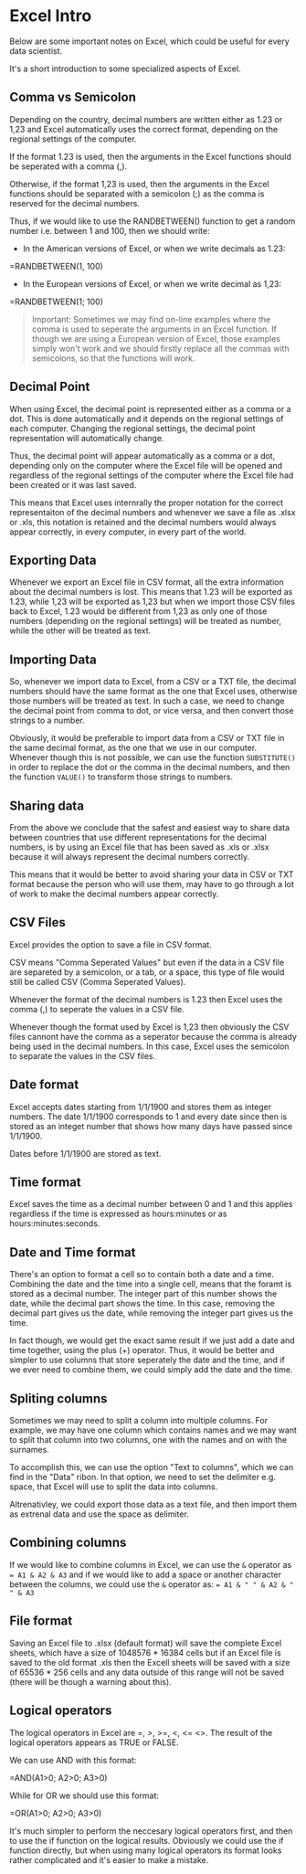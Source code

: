 # Excel Intro

Below are some important notes on Excel, which could be useful for every data scientist.

It's a short introduction to some specialized aspects of Excel.

## Comma vs Semicolon

Depending on the country, decimal numbers are written either as 1.23 or 1,23 and Excel automatically uses the correct format, depending on the regional settings of the computer.

If the format 1.23 is used, then the arguments in the Excel functions should be seperated with a comma (,).

Otherwise, if the format 1,23 is used, then the arguments in the Excel functions should be separated with a semicolon (;) as the comma is reserved for the decimal numbers.

Thus, if we would like to use the RANDBETWEEN() function to get a random number i.e. between 1 and 100, then we should write:

* In the American versions of Excel, or when we write decimals as 1.23:

=RANDBETWEEN(1, 100)

* In the European versions of Excel, or when we write decimal as 1,23:

=RANDBETWEEN(1; 100)

> Important: Sometimes we may find on-line examples where the comma is used to seperate the arguments in an Excel function. If though we are using a European version of Excel, those examples simply won't work and we should firstly replace all the commas with semicolons, so that the functions will work.

## Decimal Point

When using Excel, the decimal point is represented either as a comma or a dot. This is done automatically and it depends on the regional settings of each computer. Changing the regional settings, the decimal point representation will automatically change.  

Thus, the decimal point will appear automatically as a comma or a dot, depending only on the computer where the Excel file will be opened and regardless of the regional settings of the computer where the Excel file had been created or it was last saved.

This means that Excel uses internrally the proper notation for the correct representaiton of the decimal numbers and whenever we save a file as .xlsx or .xls, this notation is retained and the decimal numbers would always appear correctly, in every computer, in every part of the world.

## Exporting Data

Whenever we export an Excel file in CSV format, all the extra information about the decimal numbers is lost. This means that 1.23 will be exported as 1.23, while 1,23 will be exported as 1,23 but when we import those CSV files back to Excel, 1.23 would be different from 1,23 as only one of those numbers (depending on the regional settings) will be treated as number, while the other will be treated as text.

## Importing Data

So, whenever we import data to Excel, from a CSV or a TXT file, the decimal numbers should have the same format as the one that Excel uses, otherwise those numbers will be treated as text. In such a case, we need to change the decimal point from comma to dot, or vice versa, and then convert those strings to a number.

Obviously, it would be preferable to import data from a CSV or TXT file in the same decimal format, as the one that we use in our computer. Whenever though this is not possible, we can use the function `SUBSTITUTE()` in order to replace the dot or the comma in the decimal numbers, and then the function `VALUE()` to transform those strings to numbers.

## Sharing data

From the above we conclude that the safest and easiest way to share data between countries that use different representations for the decimal numbers, is by using an Excel file that has been saved as .xls or .xlsx because it will always represent the decimal numbers correctly.

This means that it would be better to avoid sharing your data in CSV or TXT format because the person who will use them, may have to go through a lot of work to make the decimal numbers appear correctly.

## CSV Files

Excel provides the option to save a file in CSV format. 

CSV means "Comma Seperated Values" but even if the data in a CSV file are separeted by a semicolon, or a tab, or a space, this type of file would still be called CSV (Comma Seperated Values).

Whenever the format of the decimal numbers is 1.23 then Excel uses the comma (,) to seperate the values in a CSV file.

Whenever though the format used by Excel is 1,23 then obviously the CSV files cannont have the comma as a seperator because the comma is already being used in the decimal numbers. In this case, Excel uses the semicolon to separate the values in the CSV files.

## Date format

Excel accepts dates starting from 1/1/1900 and stores them as integer numbers. The date 1/1/1900 corresponds to 1 and every date since then is stored as an integet number that shows how many days have passed since 1/1/1900.

Dates before 1/1/1900 are stored as text.

## Time format

Excel saves the time as a decimal number between 0 and 1 and this applies regardless if the time is expressed as hours:minutes or as hours:minutes:seconds.

## Date and Time format

There's an option to format a cell so to contain both a date and a time. Combining the date and the time into a single cell, means that the foramt is stored as a decimal number. The integer part of this number shows the date, while the decimal part shows the time. In this case, removing the decimal part gives us the date, while removing the integer part  gives us the time.

In fact though, we would get the exact same result if we just add a date and time together, using the plus (+) operator. Thus, it would be better and simpler to use columns that store seperately the date and the time, and if we ever need to combine them, we could simply add the date and the time.

## Spliting columns

Sometimes we may need to split a column into multiple columns. For example, we may have one column which contains names and we may want to split that column into two columns, one with the names and on with the surnames.

To accomplish this, we can use the option "Text to columns", which we can find in the "Data" ribon. In that option, we need to set the delimiter e.g. space, that Excel will use to split the data into columns.

Altrenativley, we could export those data as a text file, and then import them as extrenal data and use the space as delimiter.

## Combining columns

If we would like to combine columns in Excel, we can use the `&` operator as `= A1 & A2 & A3` and if we would like to add a space or another character between the columns, we could use the `&` operator as: `= A1 & " " & A2 & " " & A3`

## File format

Saving an Excel file to .xlsx (default format) will save the complete Excel sheets, which have a size of 1048576 * 16384 cells but if an Excel file is saved to the old format .xls then the Excell sheets will be saved with a size of 65536 * 256 cells and any data outside of this range will not be saved (there will be though a warning about this).

## Logical operators

The logical operators in Excel are =, >, >=, <, <= <>. The result of the logical operators appears as TRUE or FALSE. 

We can use AND with this format:

=AND(A1>0; A2>0; A3>0)

While for OR we should use this format:  

=OR(A1>0; A2>0; A3>0)

It's much simpler to perform the neccesary logical operators first, and then to use the if function on the logical results. Obviously we could use the if function directly, but when using many logical operators its format looks rather complicated and it's easier to make a mistake.


